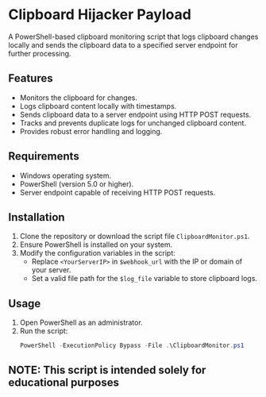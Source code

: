 # Clipboard Hijacker Payload

A PowerShell-based clipboard monitoring script that logs clipboard changes locally and sends the clipboard data to a specified server endpoint for further processing.

## Features

- Monitors the clipboard for changes.
- Logs clipboard content locally with timestamps.
- Sends clipboard data to a server endpoint using HTTP POST requests.
- Tracks and prevents duplicate logs for unchanged clipboard content.
- Provides robust error handling and logging.

## Requirements

- Windows operating system.
- PowerShell (version 5.0 or higher).
- Server endpoint capable of receiving HTTP POST requests.

## Installation

1. Clone the repository or download the script file `ClipboardMonitor.ps1`.
2. Ensure PowerShell is installed on your system.
3. Modify the configuration variables in the script:
   - Replace `<YourServerIP>` in `$webhook_url` with the IP or domain of your server.
   - Set a valid file path for the `$log_file` variable to store clipboard logs.

## Usage

1. Open PowerShell as an administrator.
2. Run the script:
   ```powershell
   PowerShell -ExecutionPolicy Bypass -File .\ClipboardMonitor.ps1

## NOTE: This script is intended solely for educational purposes
